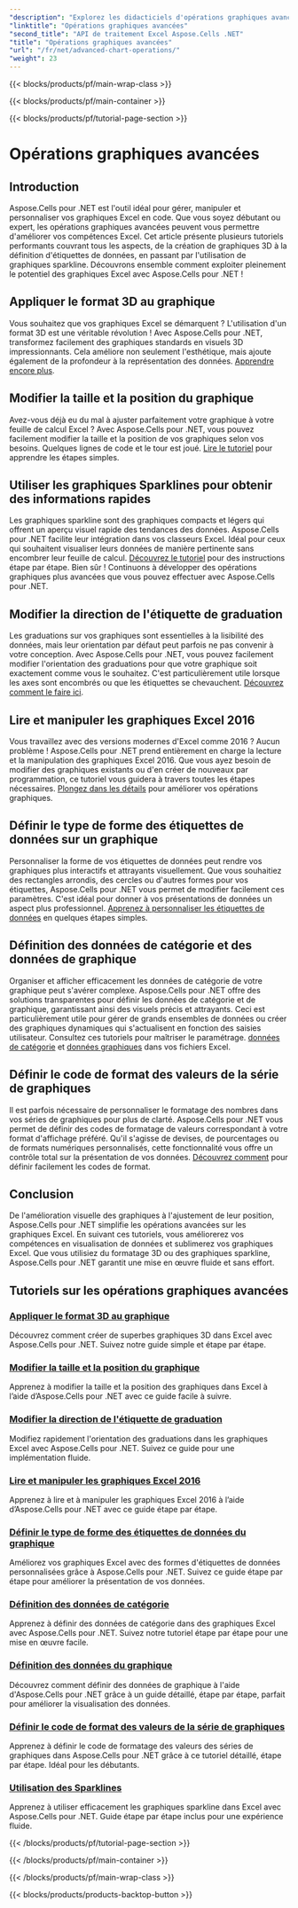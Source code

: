 ```yaml
---
"description": "Explorez les didacticiels d'opérations graphiques avancées pour Aspose.Cells pour .NET, notamment les graphiques 3D, le dimensionnement des graphiques, les étiquettes de graduation et bien plus encore, avec des guides faciles à suivre."
"linktitle": "Opérations graphiques avancées"
"second_title": "API de traitement Excel Aspose.Cells .NET"
"title": "Opérations graphiques avancées"
"url": "/fr/net/advanced-chart-operations/"
"weight": 23
---
```


{{< blocks/products/pf/main-wrap-class >}}

{{< blocks/products/pf/main-container >}}

{{< blocks/products/pf/tutorial-page-section >}}

# Opérations graphiques avancées

## Introduction

Aspose.Cells pour .NET est l'outil idéal pour gérer, manipuler et personnaliser vos graphiques Excel en code. Que vous soyez débutant ou expert, les opérations graphiques avancées peuvent vous permettre d'améliorer vos compétences Excel. Cet article présente plusieurs tutoriels performants couvrant tous les aspects, de la création de graphiques 3D à la définition d'étiquettes de données, en passant par l'utilisation de graphiques sparkline. Découvrons ensemble comment exploiter pleinement le potentiel des graphiques Excel avec Aspose.Cells pour .NET !

## Appliquer le format 3D au graphique

Vous souhaitez que vos graphiques Excel se démarquent ? L'utilisation d'un format 3D est une véritable révolution ! Avec Aspose.Cells pour .NET, transformez facilement des graphiques standards en visuels 3D impressionnants. Cela améliore non seulement l'esthétique, mais ajoute également de la profondeur à la représentation des données. [Apprendre encore plus](./apply-3d-format-to-chart/).

## Modifier la taille et la position du graphique

Avez-vous déjà eu du mal à ajuster parfaitement votre graphique à votre feuille de calcul Excel ? Avec Aspose.Cells pour .NET, vous pouvez facilement modifier la taille et la position de vos graphiques selon vos besoins. Quelques lignes de code et le tour est joué. [Lire le tutoriel](./change-chart-size-and-position/) pour apprendre les étapes simples.

## Utiliser les graphiques Sparklines pour obtenir des informations rapides

Les graphiques sparkline sont des graphiques compacts et légers qui offrent un aperçu visuel rapide des tendances des données. Aspose.Cells pour .NET facilite leur intégration dans vos classeurs Excel. Idéal pour ceux qui souhaitent visualiser leurs données de manière pertinente sans encombrer leur feuille de calcul. [Découvrez le tutoriel](./using-sparklines/) pour des instructions étape par étape.
Bien sûr ! Continuons à développer des opérations graphiques plus avancées que vous pouvez effectuer avec Aspose.Cells pour .NET.

## Modifier la direction de l'étiquette de graduation

Les graduations sur vos graphiques sont essentielles à la lisibilité des données, mais leur orientation par défaut peut parfois ne pas convenir à votre conception. Avec Aspose.Cells pour .NET, vous pouvez facilement modifier l'orientation des graduations pour que votre graphique soit exactement comme vous le souhaitez. C'est particulièrement utile lorsque les axes sont encombrés ou que les étiquettes se chevauchent. [Découvrez comment le faire ici](./change-tick-label-direction/).

## Lire et manipuler les graphiques Excel 2016

Vous travaillez avec des versions modernes d'Excel comme 2016 ? Aucun problème ! Aspose.Cells pour .NET prend entièrement en charge la lecture et la manipulation des graphiques Excel 2016. Que vous ayez besoin de modifier des graphiques existants ou d'en créer de nouveaux par programmation, ce tutoriel vous guidera à travers toutes les étapes nécessaires. [Plongez dans les détails](./read-and-manipulate-excel-2016-charts/) pour améliorer vos opérations graphiques.

## Définir le type de forme des étiquettes de données sur un graphique

Personnaliser la forme de vos étiquettes de données peut rendre vos graphiques plus interactifs et attrayants visuellement. Que vous souhaitiez des rectangles arrondis, des cercles ou d'autres formes pour vos étiquettes, Aspose.Cells pour .NET vous permet de modifier facilement ces paramètres. C'est idéal pour donner à vos présentations de données un aspect plus professionnel. [Apprenez à personnaliser les étiquettes de données](./set-shape-type-of-data-labels-of-chart/) en quelques étapes simples.

## Définition des données de catégorie et des données de graphique

Organiser et afficher efficacement les données de catégorie de votre graphique peut s'avérer complexe. Aspose.Cells pour .NET offre des solutions transparentes pour définir les données de catégorie et de graphique, garantissant ainsi des visuels précis et attrayants. Ceci est particulièrement utile pour gérer de grands ensembles de données ou créer des graphiques dynamiques qui s'actualisent en fonction des saisies utilisateur. Consultez ces tutoriels pour maîtriser le paramétrage. [données de catégorie](./setting-category-data/) et [données graphiques](./setting-chart-data/) dans vos fichiers Excel.

## Définir le code de format des valeurs de la série de graphiques

Il est parfois nécessaire de personnaliser le formatage des nombres dans vos séries de graphiques pour plus de clarté. Aspose.Cells pour .NET vous permet de définir des codes de formatage de valeurs correspondant à votre format d'affichage préféré. Qu'il s'agisse de devises, de pourcentages ou de formats numériques personnalisés, cette fonctionnalité vous offre un contrôle total sur la présentation de vos données. [Découvrez comment](./set-values-format-code-of-chart-series/) pour définir facilement les codes de format.

## Conclusion

De l'amélioration visuelle des graphiques à l'ajustement de leur position, Aspose.Cells pour .NET simplifie les opérations avancées sur les graphiques Excel. En suivant ces tutoriels, vous améliorerez vos compétences en visualisation de données et sublimerez vos graphiques Excel. Que vous utilisiez du formatage 3D ou des graphiques sparkline, Aspose.Cells pour .NET garantit une mise en œuvre fluide et sans effort.

## Tutoriels sur les opérations graphiques avancées
### [Appliquer le format 3D au graphique](./apply-3d-format-to-chart/)
Découvrez comment créer de superbes graphiques 3D dans Excel avec Aspose.Cells pour .NET. Suivez notre guide simple et étape par étape.
### [Modifier la taille et la position du graphique](./change-chart-size-and-position/)
Apprenez à modifier la taille et la position des graphiques dans Excel à l’aide d’Aspose.Cells pour .NET avec ce guide facile à suivre.
### [Modifier la direction de l'étiquette de graduation](./change-tick-label-direction/)
Modifiez rapidement l'orientation des graduations dans les graphiques Excel avec Aspose.Cells pour .NET. Suivez ce guide pour une implémentation fluide.
### [Lire et manipuler les graphiques Excel 2016](./read-and-manipulate-excel-2016-charts/)
Apprenez à lire et à manipuler les graphiques Excel 2016 à l’aide d’Aspose.Cells pour .NET avec ce guide étape par étape.
### [Définir le type de forme des étiquettes de données du graphique](./set-shape-type-of-data-labels-of-chart/)
Améliorez vos graphiques Excel avec des formes d'étiquettes de données personnalisées grâce à Aspose.Cells pour .NET. Suivez ce guide étape par étape pour améliorer la présentation de vos données.
### [Définition des données de catégorie](./setting-category-data/)
Apprenez à définir des données de catégorie dans des graphiques Excel avec Aspose.Cells pour .NET. Suivez notre tutoriel étape par étape pour une mise en œuvre facile.
### [Définition des données du graphique](./setting-chart-data/)
Découvrez comment définir des données de graphique à l'aide d'Aspose.Cells pour .NET grâce à un guide détaillé, étape par étape, parfait pour améliorer la visualisation des données.
### [Définir le code de format des valeurs de la série de graphiques](./set-values-format-code-of-chart-series/)
Apprenez à définir le code de formatage des valeurs des séries de graphiques dans Aspose.Cells pour .NET grâce à ce tutoriel détaillé, étape par étape. Idéal pour les débutants.
### [Utilisation des Sparklines](./using-sparklines/)
Apprenez à utiliser efficacement les graphiques sparkline dans Excel avec Aspose.Cells pour .NET. Guide étape par étape inclus pour une expérience fluide.

{{< /blocks/products/pf/tutorial-page-section >}}

{{< /blocks/products/pf/main-container >}}

{{< /blocks/products/pf/main-wrap-class >}}

{{< blocks/products/products-backtop-button >}}